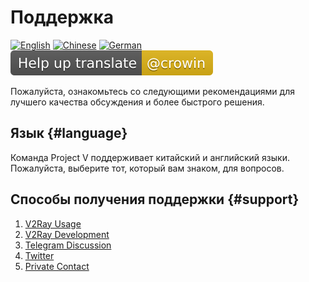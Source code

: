 # Поддержка

[![English](../resources/english.svg)](https://www.v2ray.com/en/welcome/help.html) [![Chinese](../resources/chinese.svg)](https://www.v2ray.com/chapter_00/help.html) [![German](../resources/german.svg)](https://www.v2ray.com/de/welcome/help.html) [![Translate](../resources/lang.svg)](https://crowdin.com/project/v2ray)

Пожалуйста, ознакомьтесь со следующими рекомендациями для лучшего качества обсуждения и более быстрого решения.

## Язык {#language}

Команда Project V поддерживает китайский и английский языки. Пожалуйста, выберите тот, который вам знаком, для вопросов.

## Способы получения поддержки {#support}

1. [V2Ray Usage](https://github.com/v2ray/v2ray-core/issues)
2. [V2Ray Development](https://github.com/v2ray/planning)
3. [Telegram Discussion](tg.md)
4. [Twitter](https://twitter.com/projectv2ray)
5. [Private Contact](pgp.md)